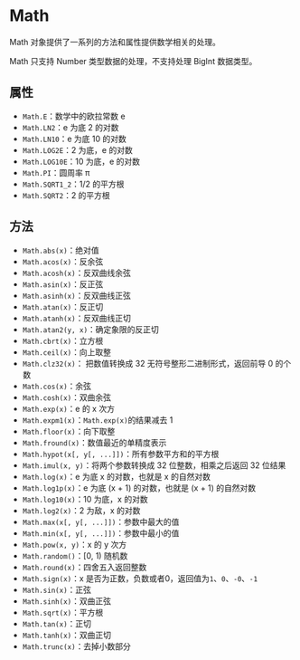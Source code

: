 # Math

Math 对象提供了一系列的方法和属性提供数学相关的处理。

Math 只支持 Number 类型数据的处理，不支持处理 BigInt 数据类型。

## 属性

- `Math.E`：数学中的欧拉常数 e
- `Math.LN2`：e 为底 2 的对数
- `Math.LN10`：e 为底 10 的对数
- `Math.LOG2E`：2 为底，e 的对数
- `Math.LOG10E`：10 为底，e 的对数
- `Math.PI`：圆周率 π
- `Math.SQRT1_2`：1/2 的平方根
- `Math.SQRT2`：2 的平方根

## 方法

- `Math.abs(x)`：绝对值
- `Math.acos(x)`：反余弦
- `Math.acosh(x)`：反双曲线余弦
- `Math.asin(x)`：反正弦
- `Math.asinh(x)`：反双曲线正弦
- `Math.atan(x)`：反正切
- `Math.atanh(x)`：反双曲线正切
- `Math.atan2(y, x)`：确定象限的反正切
- `Math.cbrt(x)`：立方根
- `Math.ceil(x)`：向上取整
- `Math.clz32(x)`： 把数值转换成 32 无符号整形二进制形式，返回前导 0 的个数
- `Math.cos(x)`：余弦
- `Math.cosh(x)`：双曲余弦
- `Math.exp(x)`：e 的 x 次方
- `Math.expm1(x)`：`Math.exp(x)`的结果减去 1
- `Math.floor(x)`：向下取整
- `Math.fround(x)`：数值最近的单精度表示
- `Math.hypot(x[, y[, ...]])`：所有参数平方和的平方根
- `Math.imul(x, y)`：将两个参数转换成 32 位整数，相乘之后返回 32 位结果
- `Math.log(x)`：e 为底 x 的对数，也就是 x 的自然对数
- `Math.log1p(x)`：e 为底 (x + 1) 的对数，也就是 (x + 1) 的自然对数
- `Math.log10(x)`：10 为底，x 的对数
- `Math.log2(x)`：2 为敌，x 的对数
- `Math.max(x[, y[, ...]])`：参数中最大的值
- `Math.min(x[, y[, ...]])`：参数中最小的值
- `Math.pow(x, y)`：x 的 y 次方
- `Math.random()`：[0, 1) 随机数
- `Math.round(x)`：四舍五入返回整数
- `Math.sign(x)`：x 是否为正数，负数或者0，返回值为`1`、`0`、`-0`、`-1`
- `Math.sin(x)`：正弦
- `Math.sinh(x)`：双曲正弦
- `Math.sqrt(x)`：平方根
- `Math.tan(x)`：正切
- `Math.tanh(x)`：双曲正切
- `Math.trunc(x)`：去掉小数部分

